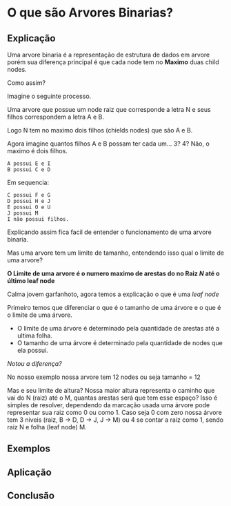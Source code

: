 # O que são Arvores Binarias?

## Explicação
Uma arvore binaria é a representação de estrutura de dados em arvore porém sua diferença principal é que cada node tem no **Maximo** duas child nodes.

Como assim?

Imagine o seguinte processo.

Uma arvore que possue um node raiz que corresponde a letra N e seus filhos correspondem a letra A e B.

Logo N tem no maximo dois filhos (chields nodes) que são A e B.

Agora imagine quantos filhos A e B possam ter cada um... 3? 4? Não, o maximo é dois filhos.

    A possui E e I
    B possui C e D

Em sequencia:

    C possui F e G
    D possui H e J
    E possui O e U 
    J possui M 
    I não possui filhos.

Explicando assim fica facil de entender o funcionamento de uma arvore binaria.

Mas uma arvore tem um limite de tamanho, entendendo isso qual o limite de uma arvore?

**O Limite de uma arvore é o numero maximo de arestas do no Raiz _N_ até o último leaf node**

Calma jovem garfanhoto, agora temos a explicação o que é uma _leaf node_

Primeiro temos que diferenciar o que é o tamanho de uma árvore e o que é o limite de uma árvore.
- O limite de uma árvore é determinado pela quantidade de arestas até a ultima folha.
- O tamanho de uma árvore é determinado pela quantidade de nodes que ela possui.

_Notou a diferença?_

No nosso exemplo nossa arvore tem 12 nodes ou seja tamanho = 12

Mas e seu limite de altura?
Nossa maior altura representa o caminho que vai do N (raiz) até o M, quantas arestas será que tem esse espaço? Isso é simples de resolver, dependendo da marcação usada uma árvore pode representar sua raiz como 0 ou como 1. Caso seja 0 com zero nossa árvore tem 3 niveis (raiz, B -> D, D -> J, J -> M) ou 4 se contar a raiz como 1, sendo raiz N e folha (leaf node) M.

## Exemplos
## Aplicação
## Conclusão